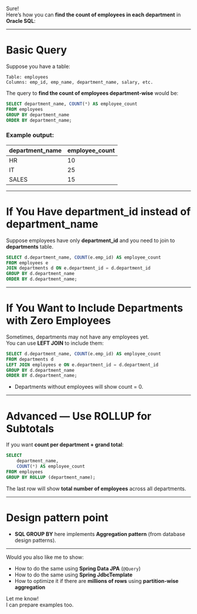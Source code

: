 Sure!  
Here’s how you can **find the count of employees in each department** in **Oracle SQL**:

---

# **Basic Query**

Suppose you have a table:

```text
Table: employees
Columns: emp_id, emp_name, department_name, salary, etc.
```

The query to **find the count of employees department-wise** would be:

```sql
SELECT department_name, COUNT(*) AS employee_count
FROM employees
GROUP BY department_name
ORDER BY department_name;
```

### Example output:

| department_name | employee_count |
|:----------------|:---------------|
| HR              | 10             |
| IT              | 25             |
| SALES           | 15             |

---

# **If You Have department_id instead of department_name**

Suppose employees have only **department_id** and you need to join to **departments** table.

```sql
SELECT d.department_name, COUNT(e.emp_id) AS employee_count
FROM employees e
JOIN departments d ON e.department_id = d.department_id
GROUP BY d.department_name
ORDER BY d.department_name;
```

---

# **If You Want to Include Departments with Zero Employees**

Sometimes, departments may not have any employees yet.  
You can use **LEFT JOIN** to include them:

```sql
SELECT d.department_name, COUNT(e.emp_id) AS employee_count
FROM departments d
LEFT JOIN employees e ON e.department_id = d.department_id
GROUP BY d.department_name
ORDER BY d.department_name;
```
- Departments without employees will show count = 0.

---

# **Advanced — Use ROLLUP for Subtotals**

If you want **count per department + grand total**:

```sql
SELECT 
    department_name, 
    COUNT(*) AS employee_count
FROM employees
GROUP BY ROLLUP (department_name);
```

The last row will show **total number of employees** across all departments.

---

# **Design pattern point**

- **SQL GROUP BY** here implements **Aggregation pattern** (from database design patterns).

---

Would you also like me to show:

- How to do the same using **Spring Data JPA** (`@Query`)  
- How to do the same using **Spring JdbcTemplate**  
- How to optimize it if there are **millions of rows** using **partition-wise aggregation**  

Let me know!  
I can prepare examples too.